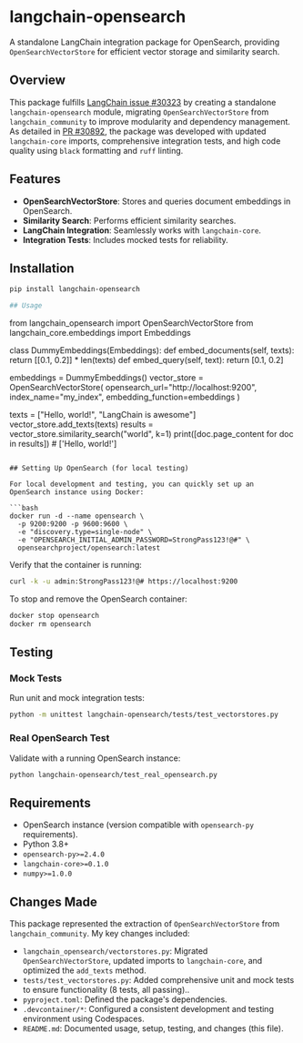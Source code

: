 # langchain-opensearch

A standalone LangChain integration package for OpenSearch, providing `OpenSearchVectorStore` for efficient vector storage and similarity search.

## Overview

This package fulfills [LangChain issue #30323](https://github.com/langchain-ai/langchain/issues/30323) by creating a standalone `langchain-opensearch` module, migrating `OpenSearchVectorStore` from `langchain_community` to improve modularity and dependency management. As detailed in [PR #30892](https://github.com/langchain-ai/langchain/pull/30892), the package was developed with updated `langchain-core` imports, comprehensive integration tests, and high code quality using `black` formatting and `ruff` linting.

## Features

- **OpenSearchVectorStore**: Stores and queries document embeddings in OpenSearch.
- **Similarity Search**: Performs efficient similarity searches.
- **LangChain Integration**: Seamlessly works with `langchain-core`.
- **Integration Tests**: Includes mocked tests for reliability.

## Installation

```bash
pip install langchain-opensearch

## Usage

``` 
from langchain_opensearch import OpenSearchVectorStore
from langchain_core.embeddings import Embeddings

class DummyEmbeddings(Embeddings):
    def embed_documents(self, texts):
        return [[0.1, 0.2]] * len(texts)
    def embed_query(self, text):
        return [0.1, 0.2]

embeddings = DummyEmbeddings()
vector_store = OpenSearchVectorStore(
    opensearch_url="http://localhost:9200",
    index_name="my_index",
    embedding_function=embeddings
)

texts = ["Hello, world!", "LangChain is awesome"]
vector_store.add_texts(texts)
results = vector_store.similarity_search("world", k=1)
print([doc.page_content for doc in results])  # ['Hello, world!']

```

## Setting Up OpenSearch (for local testing)

For local development and testing, you can quickly set up an OpenSearch instance using Docker:

```bash
docker run -d --name opensearch \
  -p 9200:9200 -p 9600:9600 \
  -e "discovery.type=single-node" \
  -e "OPENSEARCH_INITIAL_ADMIN_PASSWORD=StrongPass123!@#" \
  opensearchproject/opensearch:latest
```

Verify that the container is running:

```bash
curl -k -u admin:StrongPass123!@# https://localhost:9200
```

To stop and remove the OpenSearch container:

```bash
docker stop opensearch
docker rm opensearch
```

## Testing

### Mock Tests

Run unit and mock integration tests:

```bash
python -m unittest langchain-opensearch/tests/test_vectorstores.py
```

### Real OpenSearch Test

Validate with a running OpenSearch instance:

```bash
python langchain-opensearch/test_real_opensearch.py
```

## Requirements

- OpenSearch instance (version compatible with `opensearch-py` requirements).
- Python 3.8+
- `opensearch-py>=2.4.0`
- `langchain-core>=0.1.0`
- `numpy>=1.0.0`

## Changes Made

This package represented the extraction of `OpenSearchVectorStore` from `langchain_community`. My key changes included:

- `langchain_opensearch/vectorstores.py`: Migrated `OpenSearchVectorStore`, updated imports to `langchain-core`, and optimized the `add_texts` method.
- `tests/test_vectorstores.py`: Added comprehensive unit and mock tests to ensure functionality (8 tests, all passing)..
- `pyproject.toml`: Defined the package's dependencies.
- `.devcontainer/*`: Configured a consistent development and testing environment using Codespaces.
- `README.md`: Documented usage, setup, testing, and changes (this file).